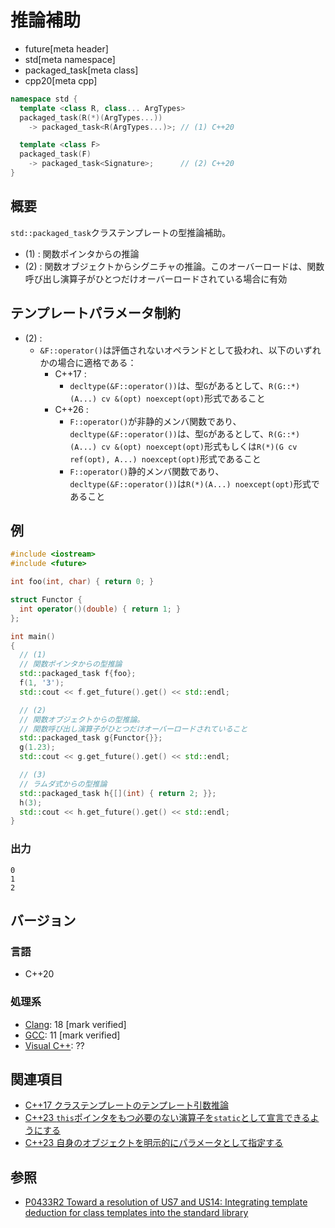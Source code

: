 # 推論補助
* future[meta header]
* std[meta namespace]
* packaged_task[meta class]
* cpp20[meta cpp]

```cpp
namespace std {
  template <class R, class... ArgTypes>
  packaged_task(R(*)(ArgTypes...))
    -> packaged_task<R(ArgTypes...)>; // (1) C++20

  template <class F>
  packaged_task(F)
    -> packaged_task<Signature>;      // (2) C++20
}
```

## 概要
`std::packaged_task`クラステンプレートの型推論補助。

- (1) : 関数ポインタからの推論
- (2) : 関数オブジェクトからシグニチャの推論。このオーバーロードは、関数呼び出し演算子がひとつだけオーバーロードされている場合に有効


## テンプレートパラメータ制約
- (2) :
    - `&F::operator()`は評価されないオペランドとして扱われ、以下のいずれかの場合に適格である：
        - C++17 :
            - `decltype(&F::operator())`は、型`G`があるとして、`R(G::*)(A...) cv &(opt) noexcept(opt)`形式であること
        - C++26 :
            - `F::operator()`が非静的メンバ関数であり、`decltype(&F::operator())`は、型`G`があるとして、`R(G::*)(A...) cv &(opt) noexcept(opt)`形式もしくは`R(*)(G cv ref(opt), A...) noexcept(opt)`形式であること
            - `F::operator()`静的メンバ関数であり、`decltype(&F::operator())`は`R(*)(A...) noexcept(opt)`形式であること


## 例
```cpp example
#include <iostream>
#include <future>

int foo(int, char) { return 0; }

struct Functor {
  int operator()(double) { return 1; }
};

int main()
{
  // (1)
  // 関数ポインタからの型推論
  std::packaged_task f{foo};
  f(1, '3');
  std::cout << f.get_future().get() << std::endl;

  // (2)
  // 関数オブジェクトからの型推論。
  // 関数呼び出し演算子がひとつだけオーバーロードされていること
  std::packaged_task g{Functor{}};
  g(1.23);
  std::cout << g.get_future().get() << std::endl;

  // (3)
  // ラムダ式からの型推論
  std::packaged_task h{[](int) { return 2; }};
  h(3);
  std::cout << h.get_future().get() << std::endl;
}
```

### 出力
```
0
1
2
```


## バージョン
### 言語
- C++20

### 処理系
- [Clang](/implementation.md#clang): 18 [mark verified]
- [GCC](/implementation.md#gcc): 11 [mark verified]
- [Visual C++](/implementation.md#visual_cpp): ??


## 関連項目
- [C++17 クラステンプレートのテンプレート引数推論](/lang/cpp17/type_deduction_for_class_templates.md)
- [C++23 `this`ポインタをもつ必要のない演算子を`static`として宣言できるようにする](/lang/cpp23/static_operator.md)
- [C++23 自身のオブジェクトを明示的にパラメータとして指定する](/lang/cpp23/deducing_this.md.nolink)


## 参照
- [P0433R2 Toward a resolution of US7 and US14: Integrating template deduction for class templates into the standard library](http://www.open-std.org/jtc1/sc22/wg21/docs/papers/2017/p0433r2.html)
